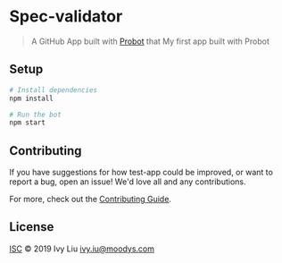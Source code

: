 # Spec-validator

> A GitHub App built with [Probot](https://github.com/probot/probot) that My first app built with Probot 

## Setup

```sh
# Install dependencies
npm install

# Run the bot
npm start
```

## Contributing

If you have suggestions for how test-app could be improved, or want to report a bug, open an issue! We'd love all and any contributions.

For more, check out the [Contributing Guide](CONTRIBUTING.md).

## License

[ISC](LICENSE) © 2019 Ivy Liu <ivy.iu@moodys.com>

